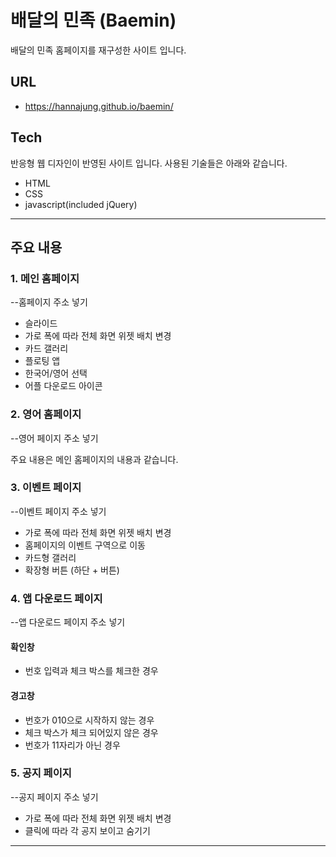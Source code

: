# 배달의 민족 (Baemin)
배달의 민족 홈페이지를 재구성한 사이트 입니다. 



## URL
- https://hannajung.github.io/baemin/


## Tech
반응형 웹 디자인이 반영된 사이트 입니다.
사용된 기술들은 아래와 같습니다.

* HTML
* CSS
* javascript(included jQuery)

****

## 주요 내용

### 1. 메인 홈페이지
--홈페이지 주소 넣기

  + 슬라이드 
  + 가로 폭에 따라 전체 화면 위젯 배치 변경
  + 카드 갤러리
  + 플로팅 앱
  + 한국어/영어 선택
  + 어플 다운로드 아이콘



### 2. 영어 홈페이지
--영어 페이지 주소 넣기

주요 내용은 메인 홈페이지의 내용과 같습니다.


### 3. 이벤트 페이지
--이벤트 페이지 주소 넣기


* 가로 폭에 따라 전체 화면 위젯 배치 변경
* 홈페이지의 이벤트 구역으로 이동
* 카드형 갤러리
* 확장형 버튼 (하단 + 버튼)


### 4. 앱 다운로드 페이지
--앱 다운로드 페이지 주소 넣기

#### 확인창
* 번호 입력과 체크 박스를 체크한 경우 
#### 경고창
* 번호가 010으로 시작하지 않는 경우
* 체크 박스가 체크 되어있지 않은 경우
* 번호가 11자리가 아닌 경우


### 5. 공지 페이지
--공지 페이지 주소 넣기

* 가로 폭에 따라 전체 화면 위젯 배치 변경
* 클릭에 따라 각 공지 보이고 숨기기

****

